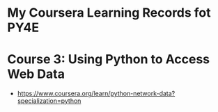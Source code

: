 # My Coursera Learning Records fot PY4E

# Course 3: Using Python to Access Web Data

- https://www.coursera.org/learn/python-network-data?specialization=python

